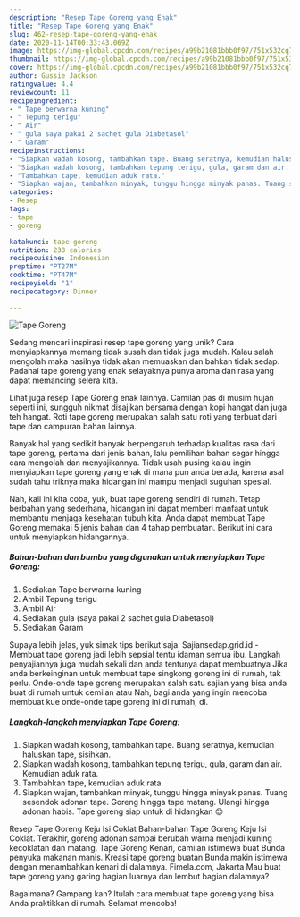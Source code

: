 ```yaml
---
description: "Resep Tape Goreng yang Enak"
title: "Resep Tape Goreng yang Enak"
slug: 462-resep-tape-goreng-yang-enak
date: 2020-11-14T00:33:43.069Z
image: https://img-global.cpcdn.com/recipes/a99b21081bbb0f97/751x532cq70/tape-goreng-foto-resep-utama.jpg
thumbnail: https://img-global.cpcdn.com/recipes/a99b21081bbb0f97/751x532cq70/tape-goreng-foto-resep-utama.jpg
cover: https://img-global.cpcdn.com/recipes/a99b21081bbb0f97/751x532cq70/tape-goreng-foto-resep-utama.jpg
author: Gussie Jackson
ratingvalue: 4.4
reviewcount: 11
recipeingredient:
- " Tape berwarna kuning"
- " Tepung terigu"
- " Air"
- " gula saya pakai 2 sachet gula Diabetasol"
- " Garam"
recipeinstructions:
- "Siapkan wadah kosong, tambahkan tape. Buang seratnya, kemudian haluskan tape, sisihkan."
- "Siapkan wadah kosong, tambahkan tepung terigu, gula, garam dan air. Kemudian aduk rata."
- "Tambahkan tape, kemudian aduk rata."
- "Siapkan wajan, tambahkan minyak, tunggu hingga minyak panas. Tuang sesendok adonan tape. Goreng hingga tape matang. Ulangi hingga adonan habis. Tape goreng siap untuk di hidangkan 😊"
categories:
- Resep
tags:
- tape
- goreng

katakunci: tape goreng 
nutrition: 238 calories
recipecuisine: Indonesian
preptime: "PT27M"
cooktime: "PT47M"
recipeyield: "1"
recipecategory: Dinner

---
```



![Tape Goreng](https://img-global.cpcdn.com/recipes/a99b21081bbb0f97/751x532cq70/tape-goreng-foto-resep-utama.jpg)

Sedang mencari inspirasi resep tape goreng yang unik? Cara menyiapkannya memang tidak susah dan tidak juga mudah. Kalau salah mengolah maka hasilnya tidak akan memuaskan dan bahkan tidak sedap. Padahal tape goreng yang enak selayaknya punya aroma dan rasa yang dapat memancing selera kita.

Lihat juga resep Tape Goreng enak lainnya. Camilan pas di musim hujan seperti ini, sungguh nikmat disajikan bersama dengan kopi hangat dan juga teh hangat. Roti tape goreng merupakan salah satu roti yang terbuat dari tape dan campuran bahan lainnya.

Banyak hal yang sedikit banyak berpengaruh terhadap kualitas rasa dari tape goreng, pertama dari jenis bahan, lalu pemilihan bahan segar hingga cara mengolah dan menyajikannya. Tidak usah pusing kalau ingin menyiapkan tape goreng yang enak di mana pun anda berada, karena asal sudah tahu triknya maka hidangan ini mampu menjadi suguhan spesial.


Nah, kali ini kita coba, yuk, buat tape goreng sendiri di rumah. Tetap berbahan yang sederhana, hidangan ini dapat memberi manfaat untuk membantu menjaga kesehatan tubuh kita. Anda dapat membuat Tape Goreng memakai 5 jenis bahan dan 4 tahap pembuatan. Berikut ini cara untuk menyiapkan hidangannya.

<!--inarticleads1-->

##### Bahan-bahan dan bumbu yang digunakan untuk menyiapkan Tape Goreng:

1. Sediakan  Tape berwarna kuning
1. Ambil  Tepung terigu
1. Ambil  Air
1. Sediakan  gula (saya pakai 2 sachet gula Diabetasol)
1. Sediakan  Garam


Supaya lebih jelas, yuk simak tips berikut saja. Sajiansedap.grid.id - Membuat tape goreng jadi lebih sepsial tentu idaman semua ibu. Langkah penyajiannya juga mudah sekali dan anda tentunya dapat membuatnya Jika anda berkeinginan untuk membuat tape singkong goreng ini di rumah, tak perlu. Onde-onde tape goreng merupakan salah satu sajian yang bisa anda buat di rumah untuk cemilan atau Nah, bagi anda yang ingin mencoba membuat kue onde-onde tape goreng ini di rumah, di. 

<!--inarticleads2-->

##### Langkah-langkah menyiapkan Tape Goreng:

1. Siapkan wadah kosong, tambahkan tape. Buang seratnya, kemudian haluskan tape, sisihkan.
1. Siapkan wadah kosong, tambahkan tepung terigu, gula, garam dan air. Kemudian aduk rata.
1. Tambahkan tape, kemudian aduk rata.
1. Siapkan wajan, tambahkan minyak, tunggu hingga minyak panas. Tuang sesendok adonan tape. Goreng hingga tape matang. Ulangi hingga adonan habis. Tape goreng siap untuk di hidangkan 😊


Resep Tape Goreng Keju Isi Coklat Bahan-bahan Tape Goreng Keju Isi Coklat. Terakhir, goreng adonan sampai berubah warna menjadi kuning kecoklatan dan matang. Tape Goreng Kenari, camilan istimewa buat Bunda penyuka makanan manis. Kreasi tape goreng buatan Bunda makin istimewa dengan menambahkan kenari di dalamnya. Fimela.com, Jakarta Mau buat tape goreng yang garing bagian luarnya dan lembut bagian dalamnya? 

Bagaimana? Gampang kan? Itulah cara membuat tape goreng yang bisa Anda praktikkan di rumah. Selamat mencoba!
